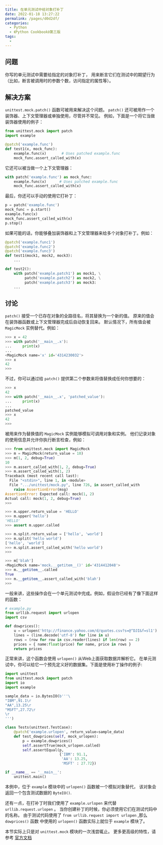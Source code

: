 ```yaml
---
title: 在单元测试中给对象打补丁
date: 2022-01-18 13:27:22
permalink: /pages/d0d2df/
categories:
  - Python
  - 《Python Cookbook》第三版
tags:
  - 
---
```


## 问题

你写的单元测试中需要给指定的对象打补丁， 用来断言它们在测试中的期望行为（比如，断言被调用时的参数个数，访问指定的属性等）。

## 解决方案

`unittest.mock.patch()` 函数可被用来解决这个问题。 `patch()` 还可被用作一个装饰器、上下文管理器或单独使用，尽管并不常见。 例如，下面是一个将它当做装饰器使用的例子：

```python
from unittest.mock import patch
import example

@patch('example.func')
def test1(x, mock_func):
    example.func(x)       # Uses patched example.func
    mock_func.assert_called_with(x)
```

它还可以被当做一个上下文管理器：

```python
with patch('example.func') as mock_func:
    example.func(x)      # Uses patched example.func
    mock_func.assert_called_with(x)
```

最后，你还可以手动的使用它打补丁：

```python
p = patch('example.func')
mock_func = p.start()
example.func(x)
mock_func.assert_called_with(x)
p.stop()
```

如果可能的话，你能够叠加装饰器和上下文管理器来给多个对象打补丁。例如：

```python
@patch('example.func1')
@patch('example.func2')
@patch('example.func3')
def test1(mock1, mock2, mock3):
    ...

def test2():
    with patch('example.patch1') as mock1, \
         patch('example.patch2') as mock2, \
         patch('example.patch3') as mock3:
    ...
```

## 讨论

`patch()` 接受一个已存在对象的全路径名，将其替换为一个新的值。 原来的值会在装饰器函数或上下文管理器完成后自动恢复回来。 默认情况下，所有值会被 `MagicMock` 实例替代。例如：

```python
>>> x = 42
>>> with patch('__main__.x'):
...     print(x)
...
<MagicMock name='x' id='4314230032'>
>>> x
42
>>>
```

不过，你可以通过给 `patch()` 提供第二个参数来将值替换成任何你想要的：

```python
>>> x
42
>>> with patch('__main__.x', 'patched_value'):
...     print(x)
...
patched_value
>>> x
42
>>>
```

被用来作为替换值的 `MagicMock` 实例能够模拟可调用对象和实例。 他们记录对象的使用信息并允许你执行断言检查，例如：

```python
>>> from unittest.mock import MagicMock
>>> m = MagicMock(return_value = 10)
>>> m(1, 2, debug=True)
10
>>> m.assert_called_with(1, 2, debug=True)
>>> m.assert_called_with(1, 2)
Traceback (most recent call last):
  File "<stdin>", line 1, in <module>
  File ".../unittest/mock.py", line 726, in assert_called_with
    raise AssertionError(msg)
AssertionError: Expected call: mock(1, 2)
Actual call: mock(1, 2, debug=True)
>>>

>>> m.upper.return_value = 'HELLO'
>>> m.upper('hello')
'HELLO'
>>> assert m.upper.called

>>> m.split.return_value = ['hello', 'world']
>>> m.split('hello world')
['hello', 'world']
>>> m.split.assert_called_with('hello world')
>>>

>>> m['blah']
<MagicMock name='mock.__getitem__()' id='4314412048'>
>>> m.__getitem__.called
True
>>> m.__getitem__.assert_called_with('blah')
>>>
```

一般来讲，这些操作会在一个单元测试中完成。例如，假设你已经有了像下面这样的函数：

```python
# example.py
from urllib.request import urlopen
import csv

def dowprices():
    u = urlopen('http://finance.yahoo.com/d/quotes.csv?s=@^DJI&f=sl1')
    lines = (line.decode('utf-8') for line in u)
    rows = (row for row in csv.reader(lines) if len(row) == 2)
    prices = { name:float(price) for name, price in rows }
    return prices
```

正常来讲，这个函数会使用 `urlopen()` 从Web上面获取数据并解析它。 在单元测试中，你可以给它一个预先定义好的数据集。下面是使用补丁操作的例子:

```python
import unittest
from unittest.mock import patch
import io
import example

sample_data = io.BytesIO(b'''\
"IBM",91.1\r
"AA",13.25\r
"MSFT",27.72\r
\r
''')

class Tests(unittest.TestCase):
    @patch('example.urlopen', return_value=sample_data)
    def test_dowprices(self, mock_urlopen):
        p = example.dowprices()
        self.assertTrue(mock_urlopen.called)
        self.assertEqual(p,
                         {'IBM': 91.1,
                          'AA': 13.25,
                          'MSFT' : 27.72})

if __name__ == '__main__':
    unittest.main()
```

本例中，位于 `example` 模块中的 `urlopen()` 函数被一个模拟对象替代， 该对象会返回一个包含测试数据的 `ByteIO()`.

还有一点，在打补丁时我们使用了 `example.urlopen` 来代替 `urllib.request.urlopen` 。 当你创建补丁的时候，你必须使用它们在测试代码中的名称。 由于测试代码使用了 `from urllib.request import urlopen` ,那么 `dowprices()` 函数 中使用的 `urlopen()` 函数实际上就位于 `example` 模块了。

本节实际上只是对 `unittest.mock` 模块的一次浅尝辄止。 更多更高级的特性，请参考 [官方文档](http://docs.python.org/3/library/unittest.mock)